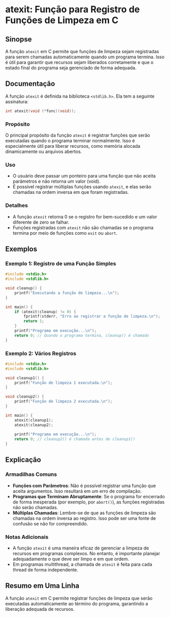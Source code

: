 <!--
Meta Description: # atexit: Função para Registro de Funções de Limpeza em C ## Sinopse A função `atexit` em C permite que funções de limpeza sejam registradas para sere...
Meta Keywords: atexit, função, que, funções, limpeza
-->

# atexit: Função para Registro de Funções de Limpeza em C

## Sinopse
A função `atexit` em C permite que funções de limpeza sejam registradas para serem chamadas automaticamente quando um programa termina. Isso é útil para garantir que recursos sejam liberados corretamente e que o estado final do programa seja gerenciado de forma adequada.

## Documentação
A função `atexit` é definida na biblioteca `<stdlib.h>`. Ela tem a seguinte assinatura:

```c
int atexit(void (*func)(void));
```

### Propósito
O principal propósito da função `atexit` é registrar funções que serão executadas quando o programa terminar normalmente. Isso é especialmente útil para liberar recursos, como memória alocada dinamicamente ou arquivos abertos.

### Uso
- O usuário deve passar um ponteiro para uma função que não aceita parâmetros e não retorna um valor (void).
- É possível registrar múltiplas funções usando `atexit`, e elas serão chamadas na ordem inversa em que foram registradas.

### Detalhes
- A função `atexit` retorna 0 se o registro for bem-sucedido e um valor diferente de zero se falhar.
- Funções registradas com `atexit` não são chamadas se o programa termina por meio de funções como `exit` ou `abort`.

## Exemplos

### Exemplo 1: Registro de uma Função Simples
```c
#include <stdio.h>
#include <stdlib.h>

void cleanup() {
    printf("Executando a função de limpeza...\n");
}

int main() {
    if (atexit(cleanup) != 0) {
        fprintf(stderr, "Erro ao registrar a função de limpeza.\n");
        return 1;
    }
    printf("Programa em execução...\n");
    return 0; // Quando o programa termina, cleanup() é chamado
}
```

### Exemplo 2: Vários Registros
```c
#include <stdio.h>
#include <stdlib.h>

void cleanup1() {
    printf("Função de limpeza 1 executada.\n");
}

void cleanup2() {
    printf("Função de limpeza 2 executada.\n");
}

int main() {
    atexit(cleanup1);
    atexit(cleanup2);
    
    printf("Programa em execução...\n");
    return 0; // cleanup2() é chamada antes de cleanup1()
}
```

## Explicação
### Armadilhas Comuns
- **Funções com Parâmetros**: Não é possível registrar uma função que aceita argumentos. Isso resultará em um erro de compilação.
- **Programas que Terminam Abruptamente**: Se o programa for encerrado de forma inesperada (por exemplo, por `abort()`), as funções registradas não serão chamadas.
- **Múltiplas Chamadas**: Lembre-se de que as funções de limpeza são chamadas na ordem inversa ao registro. Isso pode ser uma fonte de confusão se não for compreendido.

### Notas Adicionais
- A função `atexit` é uma maneira eficaz de gerenciar a limpeza de recursos em programas complexos. No entanto, é importante planejar adequadamente o que deve ser limpo e em que ordem.
- Em programas multithread, a chamada de `atexit` é feita para cada thread de forma independente.

## Resumo em Uma Linha
A função `atexit` em C permite registrar funções de limpeza que serão executadas automaticamente ao término do programa, garantindo a liberação adequada de recursos.